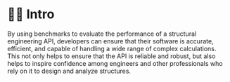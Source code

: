 # 🧑🌾 Intro

By using benchmarks to evaluate the performance of a structural engineering API, developers can ensure that their software is accurate, efficient, and capable of handling a wide range of complex calculations. This not only helps to ensure that the API is reliable and robust, but also helps to inspire confidence among engineers and other professionals who rely on it to design and analyze structures.
